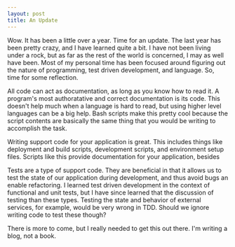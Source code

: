 ```yaml
---
layout: post
title: An Update
---
```


Wow. It has been a little over a year. Time for an update. The last
year has been pretty crazy, and I have learned quite a bit. I have not
been living under a rock, but as far as the rest of the world is
concerned, I may as well have been. Most of my
personal time has been focused around figuring out the nature of
programming, test driven development, and language. So, time for some
reflection. 

All code can act as documentation, as long as you know how to read
it. A program's most authoratative and correct documentation is its
code. This doesn't help much when a language is hard to read, but
using higher level languages can be a big help. Bash scripts make
this pretty cool because the script contents are basically the same
thing that you would be writing to accomplish the task. 

Writing support code for your application is great. This includes
things like deployment and build scripts, development scripts,
and environment setup files. Scripts like this provide 
documentation for your application, besides 

Tests are a type of support code. They are 
beneficial in that it allows us to test the state of our
application during development, and thus avoid bugs an enable
refactoring. 
I learned test driven development in the context of
functional and unit tests, but I have since learned that the
discussion of testing than these types. 
Testing the state and behavior of external services, 
for example, would be very wrong in TDD. Should we ignore writing 
code to test these though? 

There is more to come, but I really needed to get this out there. I'm
writing a blog, not a book.  
